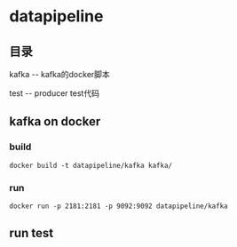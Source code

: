 # datapipeline

## 目录
kafka -- kafka的docker脚本

test -- producer test代码

## kafka on docker
### build
```
docker build -t datapipeline/kafka kafka/
```
### run
```
docker run -p 2181:2181 -p 9092:9092 datapipeline/kafka
```

## run test
